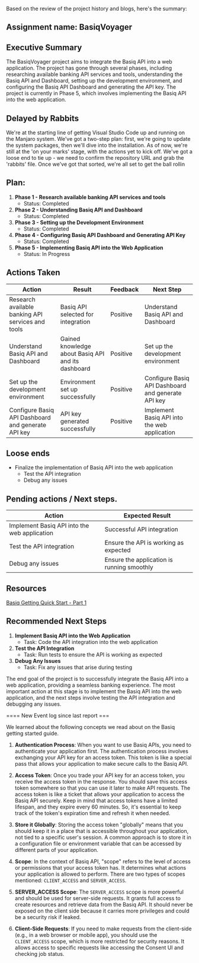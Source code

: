 Based on the review of the project history and blogs, here's the summary:

## Assignment name: BasiqVoyager

## Executive Summary 

The BasiqVoyager project aims to integrate the Basiq API into a web application. The project has gone through several phases, including researching available banking API services and tools, understanding the Basiq API and Dashboard, setting up the development environment, and configuring the Basiq API Dashboard and generating the API key. The project is currently in Phase 5, which involves implementing the Basiq API into the web application.

## Delayed by Rabbits

We're at the starting line of getting Visual Studio Code up and running on the Manjaro system. We've got a two-step plan: first, we're going to update the system packages, then we'll dive into the installation. As of now, we're still at the 'on your marks' stage, with the actions yet to kick off. We've got a loose end to tie up - we need to confirm the repository URL and grab the 'rabbits' file. Once we've got that sorted, we're all set to get the ball rollin

## Plan: 

1. **Phase 1 - Research available banking API services and tools**
   - Status: Completed
2. **Phase 2 - Understanding Basiq API and Dashboard**
   - Status: Completed
3. **Phase 3 - Setting up the Development Environment**
   - Status: Completed
4. **Phase 4 - Configuring Basiq API Dashboard and Generating API Key**
   - Status: Completed
5. **Phase 5 - Implementing Basiq API into the Web Application**
   - Status: In Progress

## Actions Taken 

| Action | Result | Feedback | Next Step |
| --- | --- | --- | --- |
| Research available banking API services and tools | Basiq API selected for integration | Positive | Understand Basiq API and Dashboard |
| Understand Basiq API and Dashboard | Gained knowledge about Basiq API and its dashboard | Positive | Set up the development environment |
| Set up the development environment | Environment set up successfully | Positive | Configure Basiq API Dashboard and generate API key |
| Configure Basiq API Dashboard and generate API key | API key generated successfully | Positive | Implement Basiq API into the web application |

## Loose ends

- Finalize the implementation of Basiq API into the web application
  - Test the API integration
  - Debug any issues

## Pending actions  / Next steps.

| Action | Expected Result |
| --- | --- |
| Implement Basiq API into the web application | Successful API integration |
| Test the API integration | Ensure the API is working as expected |
| Debug any issues | Ensure the application is running smoothly |

## Resources 

[Basiq Getting Quick Start - Part 1](https://api.basiq.io/docs/quickstart-part-1)

## Recommended Next Steps 

1. **Implement Basiq API into the Web Application**
   - Task: Code the API integration into the web application
2. **Test the API Integration**
   - Task: Run tests to ensure the API is working as expected
3. **Debug Any Issues**
   - Task: Fix any issues that arise during testing

The end goal of the project is to successfully integrate the Basiq API into a web application, providing a seamless banking experience. The most important action at this stage is to implement the Basiq API into the web application, and the next steps involve testing the API integration and debugging any issues.

==== New Event log since last report ===

We learned about the following concepts we read about on the Basiq getting started guide.

1. **Authentication Process**:
   When you want to use Basiq APIs, you need to authenticate your application first. The authentication process involves exchanging your API key for an access token. This token is like a special pass that allows your application to make secure calls to the Basiq API.

2. **Access Token**:
   Once you trade your API key for an access token, you receive the access token in the response. You should save this access token somewhere so that you can use it later to make API requests. The access token is like a ticket that allows your application to access the Basiq API securely. Keep in mind that access tokens have a limited lifespan, and they expire every 60 minutes. So, it's essential to keep track of the token's expiration time and refresh it when needed.

3. **Store it Globally**:
   Storing the access token "globally" means that you should keep it in a place that is accessible throughout your application, not tied to a specific user's session. A common approach is to store it in a configuration file or environment variable that can be accessed by different parts of your application.

4. **Scope**:
   In the context of Basiq API, "scope" refers to the level of access or permissions that your access token has. It determines what actions your application is allowed to perform. There are two types of scopes mentioned: `CLIENT_ACCESS` and `SERVER_ACCESS`.

5. **SERVER_ACCESS Scope**:
   The `SERVER_ACCESS` scope is more powerful and should be used for server-side requests. It grants full access to create resources and retrieve data from the Basiq API. It should never be exposed on the client side because it carries more privileges and could be a security risk if leaked.

6. **Client-Side Requests**:
   If you need to make requests from the client-side (e.g., in a web browser or mobile app), you should use the `CLIENT_ACCESS` scope, which is more restricted for security reasons. It allows access to specific requests like accessing the Consent UI and checking job status.

